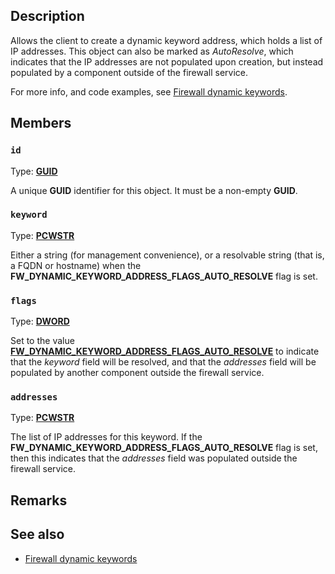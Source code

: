 ## Description

Allows the client to create a dynamic keyword address, which holds a list of IP addresses. This object can also be marked as *AutoResolve*, which indicates that the IP addresses are not populated upon creation, but instead populated by a component outside of the firewall service.

For more info, and code examples, see [Firewall dynamic keywords](https://learn.microsoft.com/windows/win32/ics/firewall-dynamic-keywords).

## Members

### `id`

Type: **[GUID](https://learn.microsoft.com/windows/win32/api/guiddef/ns-guiddef-guid)**

A unique **GUID** identifier for this object. It must be a non-empty **GUID**.

### `keyword`

Type: **[PCWSTR](https://learn.microsoft.com/windows/win32/api/guiddef/ns-guiddef-guid)**

Either a string (for management convenience), or a resolvable string (that is, a FQDN or hostname) when the **FW_DYNAMIC_KEYWORD_ADDRESS_FLAGS_AUTO_RESOLVE** flag is set.

### `flags`

Type: **[DWORD](https://learn.microsoft.com/windows/win32/api/guiddef/ns-guiddef-guid)**

Set to the value [**FW_DYNAMIC_KEYWORD_ADDRESS_FLAGS_AUTO_RESOLVE**](https://learn.microsoft.com/windows/win32/api/netfw/ne-netfw-fw_dynamic_keyword_address_flags) to indicate that the *keyword* field will be resolved, and that the *addresses* field will be populated by another component outside the firewall service.

### `addresses`

Type: **[PCWSTR](https://learn.microsoft.com/windows/win32/api/guiddef/ns-guiddef-guid)**

The list of IP addresses for this keyword. If the **FW_DYNAMIC_KEYWORD_ADDRESS_FLAGS_AUTO_RESOLVE** flag is set, then this indicates that the *addresses* field was populated outside the firewall service.

## Remarks

## See also

* [Firewall dynamic keywords](https://learn.microsoft.com/windows/win32/ics/firewall-dynamic-keywords)